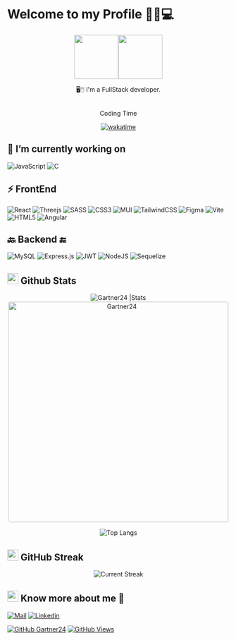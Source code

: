 # Welcome to my Profile 👩‍💻💻

<p align="center">
<img src="https://c.tenor.com/pvFJwncehzIAAAAC/hello-there-private-from-penguins-of-madagascar.gif" width="100px" ><img src="https://c.tenor.com/pvFJwncehzIAAAAC/hello-there-private-from-penguins-of-madagascar.gif" width="100px" >
</p>

<div align="center">

🖥️🖱️ I'm a FullStack developer. </br></br>

Coding Time

[![wakatime](https://wakatime.com/badge/user/caad850a-914f-49b9-9c3e-74dbc4d58b18.svg)](https://wakatime.com/@caad850a-914f-49b9-9c3e-74dbc4d58b18)
</div>

## 🍕 I’m currently working on

![JavaScript](https://img.shields.io/badge/javascript-%23323330.svg?style=for-the-badge&logo=javascript&logoColor=%23F7DF1E) ![C](https://img.shields.io/badge/c-%2300599C.svg?style=for-the-badge&logo=c&logoColor=white) <!-- ![TypeScript](https://img.shields.io/badge/typescript-%23007ACC.svg?style=for-the-badge&logo=typescript&logoColor=white) ![C#](https://img.shields.io/badge/c%23-%23239120.svg?style=for-the-badge&logo=c-sharp&logoColor=white) ![C++](https://img.shields.io/badge/c++-%2300599C.svg?style=for-the-badge&logo=c%2B%2B&logoColor=white) ![Java](https://img.shields.io/badge/java-%23ED8B00.svg?style=for-the-badge&logo=openjdk&logoColor=white)-->

## ⚡ FrontEnd

![React](https://img.shields.io/badge/react-%2320232a.svg?style=for-the-badge&logo=react&logoColor=%2361DAFB) ![Threejs](https://img.shields.io/badge/threejs-black?style=for-the-badge&logo=three.js&logoColor=white) ![SASS](https://img.shields.io/badge/SASS-hotpink.svg?style=for-the-badge&logo=SASS&logoColor=white)  ![CSS3](https://img.shields.io/badge/css3-%231572B6.svg?style=for-the-badge&logo=css3&logoColor=white) ![MUI](https://img.shields.io/badge/MUI-%230081CB.svg?style=for-the-badge&logo=mui&logoColor=white) ![TailwindCSS](https://img.shields.io/badge/tailwindcss-%2338B2AC.svg?style=for-the-badge&logo=tailwind-css&logoColor=white) ![Figma](https://img.shields.io/badge/figma-%23F24E1E.svg?style=for-the-badge&logo=figma&logoColor=white) ![Vite](https://img.shields.io/badge/vite-%23646CFF.svg?style=for-the-badge&logo=vite&logoColor=white) ![HTML5](https://img.shields.io/badge/html5-%23E34F26.svg?style=for-the-badge&logo=html5&logoColor=white) ![Angular](https://img.shields.io/badge/angular-%23DD0031.svg?style=for-the-badge&logo=angular&logoColor=white)

## 🔙 Backend 🔚

![MySQL](https://img.shields.io/badge/mysql-%2300f.svg?style=for-the-badge&logo=mysql&logoColor=white) ![Express.js](https://img.shields.io/badge/express.js-%23404d59.svg?style=for-the-badge&logo=express&logoColor=%2361DAFB) ![JWT](https://img.shields.io/badge/JWT-black?style=for-the-badge&logo=JSON%20web%20tokens) ![NodeJS](https://img.shields.io/badge/node.js-6DA55F?style=for-the-badge&logo=node.js&logoColor=white) ![Sequelize](https://img.shields.io/badge/Sequelize-52B0E7?style=for-the-badge&logo=Sequelize&logoColor=white)

## <img src="https://th.bing.com/th/id/R.011db7f1e14cdcefd5ed8b056f70d038?rik=NHHx7PD%2bLTi5YA&riu=http%3a%2f%2fui.trinine.net%2fwp%2fwp-content%2fuploads%2f2016%2f06%2f20160602_GraphAnimeIcon.gif&ehk=TXXGvgTPI6i%2f5xQe%2fW3mnT36hQPfIBwZcQsaKAlJWhs%3d&risl=&pid=ImgRaw&r=0" width="25"> <b>Github Stats</b>

<div align="center">

   <img src="https://github-readme-stats.vercel.app/api?username=Gartner24&count_private=false&show_icons=true&theme=dark&include_all_commits=true" alt="Gartner24 |Stats" />

   <a href="https://github.com/Gartner24">
      <img src="https://github-profile-summary-cards.vercel.app/api/cards/profile-details?username=Gartner24&theme=dark" width="500" alt="Gartner24" style="border: 1px solid white; border-radius: 5px;">
   </a>

   ![Top Langs](https://github-readme-stats.vercel.app/api/top-langs/?username=Gartner24&theme=dark&hide_progress=true)
</div>

## <img src="https://media.giphy.com/media/Mp5uJLEE9Ompq/giphy.gif" width="25"> <b>GitHub Streak</b>

<p align="center">
<img alt="Current Streak" src="https://github-readme-streak-stats.herokuapp.com/?user=Gartner24&theme=dark" /> </p>
  
## <img src="https://media.tenor.com/images/7e96d994f29b388f63f7aa77ff2bea78/tenor.gif" width="25"> <b> Know more about me 👋</b>
  
[![Mail](https://img.shields.io/badge/-Say%20Hi!-black?style=for-the-badge&logo=gmail)](mailto:santiagovalencialeon@gmail.com)
[![Linkedin](https://img.shields.io/badge/-LinkedIn-black?style=for-the-badge&logo=Linkedin)](https://www.linkedin.com/in/santiago-valencia-leon/)

[![GitHub Gartner24](https://img.shields.io/github/followers/Gartner24?label=follow&style=social&logoColor=black)](https://github.com/Gartner24) [![GitHub Views](https://komarev.com/ghpvc/?username=Gartner24&color=dc143c)](https://github.com/Gartner24)
